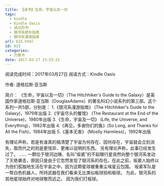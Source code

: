 ```yaml
---
title: 【读书】生命，宇宙以及一切
tags:
  - kindle
  - Kindle Oasis
  - 读过的书
  - 银河系搭车指南
  - 银河系漫游指南
url: 615.html
id: 615
categories:
  - 万卷书
date: 2017-03-27 23:53:22
---
```


阅读完成时间：2017年03月27日
阅读方式：Kindle Oasis

作者: 道格拉斯·亚当斯

简介：
《生命，宇宙以及一切》（The Hitchhiker's Guide to the Galaxy）是英国作家道格拉斯·亚当斯（DouglasAdams）的著名科幻小说系列的第三部。这个系列一共5部，分别是：
1.《银河系漫游指南》 (The Hitchhiker's Guide to the Galaxy)，1979年出版
2.《宇宙尽头的餐馆》 (The Restaurant at the End of the Universe)，1980年出版
3.《生命，宇宙及一切》 (Life, the Universe, and Everything)，1982年出版
4.《再见，多谢你们的鱼》(So Long, and Thanks for All the Fish)，1984年出版
5.《基本无害》 (Mostly Harmless)，1992年出版

有理论声称，若是有谁真的搞清楚了宇宙为何存在、因何存在，宇宙就会立刻消失，取而代之的则是更怪异、更难以说明的东西。 另有理论声称，此事已经发生过了。 …… 一颗位于银河边陲、名叫“坂裘”的不起眼行星突然向整个银河系发动了灭绝袭击，原因只是由于它忽然发现了银河系的存在。在此之前，坂裘人始终以为他们孤独地生活在宇宙之中，因为这颗星球被重重尘埃星云包围。 坂裘军队是一帮白色机器人，所持武器在我们看来无比类似板球拍和板球。 为此，银河系的其他星球始终对地球敬而远之。 因为我们打板球。